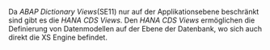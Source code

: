 
Da *ABAP Dictionary Views*(SE11) nur auf der Applikationsebene beschränkt sind gibt es die *HANA CDS Views*. 
Den *HANA CDS Views* ermöglichen die Definierung von Datenmodellen auf der Ebene der Datenbank, wo sich auch direkt die XS Engine befindet.
